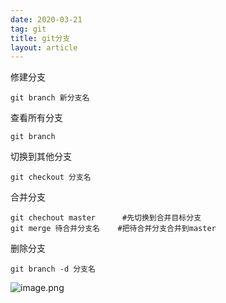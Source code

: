 ```yaml
---
date: 2020-03-21
tag: git
title: git分支
layout: article
---
```


修建分支

```shell
git branch 新分支名
```

查看所有分支

```shell
git branch
```

切换到其他分支

```shell
git checkout 分支名
```

合并分支

```shell
git chechout master		 #先切换到合并目标分支
git merge 待合并分支名	#把待合并分支合并到master
```

删除分支

```shell
git branch -d 分支名
```

![image.png](https://i.loli.net/2020/03/21/zlICRcV2b4YeFgG.png)